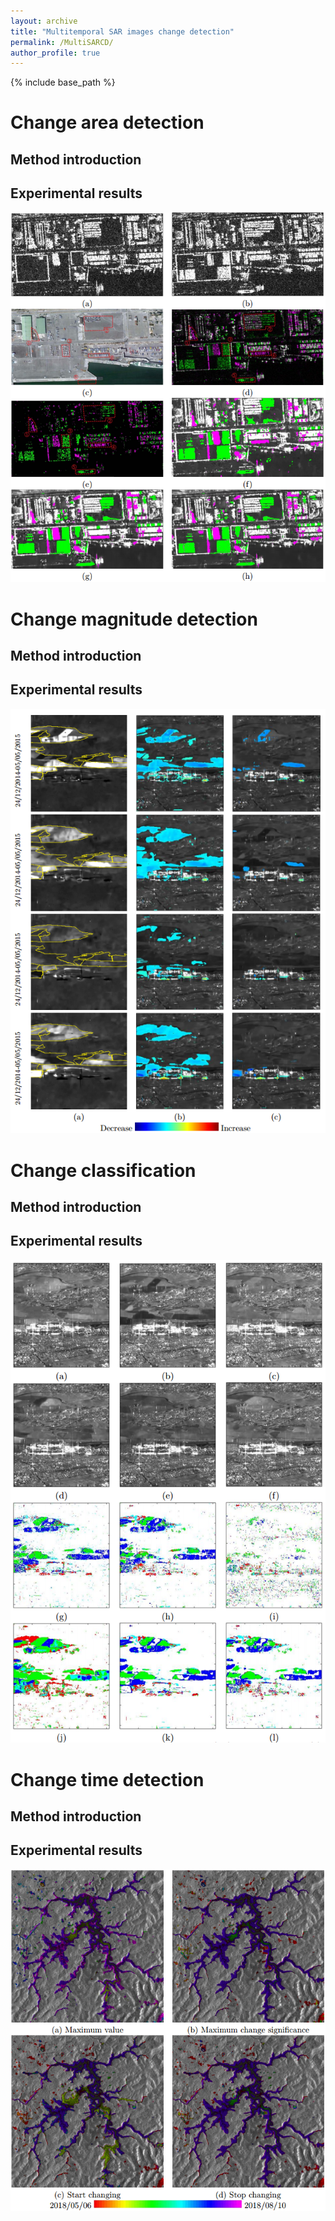 ```yaml
---
layout: archive
title: "Multitemporal SAR images change detection"
permalink: /MultiSARCD/
author_profile: true
---
```



{% include base_path %}


# Change area detection

## Method introduction

## Experimental results
![changeAreaDetection](/images/changeAreaDetection.png)



# Change magnitude detection

## Method introduction

## Experimental results

![changeMagnitudeDetection](/images/changeMagnitudeDetection.png)



# Change classification

## Method introduction

## Experimental results

![changeClassification](/images/changeClassification.png)


# Change time detection

## Method introduction

## Experimental results

![changeTimeDetection](/images/changeTimeDetection.png)






